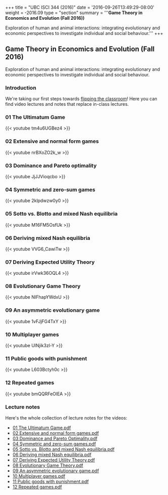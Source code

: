 +++
title = "UBC ISCI 344 (2016)"
date = '2016-09-26T13:49:29-08:00'
weight = -2016.09
type = "section"
summary = '''**Game Theory in Economics and Evolution (Fall 2016))**

Exploration of human and animal interactions: integrating evolutionary and economic perspectives to investigate individual and social behaviour.'''
+++

## Game Theory in Economics and Evolution (Fall 2016)

Exploration of human and animal interactions: integrating evolutionary and economic perspectives to investigate individual and social behaviour.

### Introduction

We're taking our first steps towards [flipping the classroom](https://en.wikipedia.org/wiki/Flipped_classroom)!  Here you can find video lectures and notes that replace in-class lectures. 


### 01 The Ultimatum Game

{{< youtube tm4u6UGBez4 >}}

### 02 Extensive and normal form games

{{< youtube nrBXoZO2k_w >}}

### 03 Dominance and Pareto optimality

{{< youtube JjJJVioqcbo >}}

### 04 Symmetric and zero-sum games

{{< youtube 2klpdwzw0y0 >}}

### 05 Sotto vs. Blotto and mixed Nash equilibria

{{< youtube M16FM5OsfUk >}}

### 06 Deriving mixed Nash equilibria

{{< youtube VVG6_CawiTw >}}

### 07 Deriving Expected Utility Theory

{{< youtube irVwk36OQL4 >}}

### 08 Evolutionary Game Theory

{{< youtube NIFhapYWdxU >}}

### 09 An asymmetric evolutionary game

{{< youtube 1vFJjFG4TxY >}}

### 10 Multiplayer games

{{< youtube UlNjik3zl-Y >}}

### 11 Public goods with punishment

{{< youtube L603Bctyh0c >}}

### 12 Repeated games

{{< youtube bmQQRFeOlEA >}}

### Lecture notes 

Here's the whole collection of lecture notes for the videos:

* [01 The Ultimatum Game.pdf](01%20The%20Ultimatum%20Game.pdf)
* [02 Extensive and normal form games.pdf](02%20Extensive%20and%20normal%20form%20games.pdf)
* [03 Dominance and Pareto Optimality.pdf](03%20Dominance%20and%20Pareto%20Optimality.pdf)
* [04 Symmetric and zero-sum games.pdf](04%20Symmetric%20and%20zero-sum%20games.pdf)
* [05 Sotto vs. Blotto and mixed Nash equilibria.pdf](05%20Sotto%20vs.%20Blotto%20and%20mixed%20Nash%20equilibria.pdf)
* [06 Deriving mixed Nash equilibria.pdf](06%20Deriving%20mixed%20Nash%20equilibria.pdf)
* [07 Deriving Expected Utility Theory.pdf](07%20Deriving%20Expected%20Utility%20Theory.pdf)
* [08 Evolutionary Game Theory.pdf](08%20Evolutionary%20Game%20Theory.pdf)
* [09 An asymmetric evolutionary game.pdf](09%20An%20asymmetric%20evolutionary%20game.pdf)
* [10 Multiplayer games.pdf](10%20Multiplayer%20games.pdf)
* [11 Public goods with punishment.pdf](11%20Public%20goods%20with%20punishment.pdf)
* [12 Repeated games.pdf](12%20Repeated%20games.pdf)
